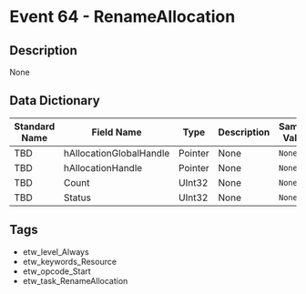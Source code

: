 # Event 64 - RenameAllocation

## Description
None

## Data Dictionary
|Standard Name|Field Name|Type|Description|Sample Value|
|---|---|---|---|---|
|TBD|hAllocationGlobalHandle|Pointer|None|`None`|
|TBD|hAllocationHandle|Pointer|None|`None`|
|TBD|Count|UInt32|None|`None`|
|TBD|Status|UInt32|None|`None`|

## Tags
* etw_level_Always
* etw_keywords_Resource
* etw_opcode_Start
* etw_task_RenameAllocation